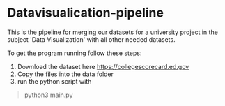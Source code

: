 # Datavisualication-pipeline
This is the pipeline for merging our datasets  for a university project in the subject 'Data Visualization' with all other needed datasets. 

To get the program running follow these steps:
1. Download the dataset here https://collegescorecard.ed.gov
2. Copy the files into the data folder
3. run the python script with

> python3 main.py
